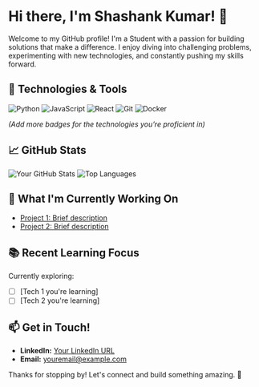 # Hi there, I'm Shashank Kumar! 👋

Welcome to my GitHub profile! I'm a Student with a passion for building solutions that make a difference. I enjoy diving into challenging problems, experimenting with new technologies, and constantly pushing my skills forward.

## 🔧 Technologies & Tools
![Python](https://img.shields.io/badge/Python-3670A0?style=for-the-badge&logo=python&logoColor=ffdd54)
![JavaScript](https://img.shields.io/badge/JavaScript-323330?style=for-the-badge&logo=javascript&logoColor=F7DF1E)
![React](https://img.shields.io/badge/React-20232A?style=for-the-badge&logo=react&logoColor=61DAFB)
![Git](https://img.shields.io/badge/Git-F05032?style=for-the-badge&logo=git&logoColor=white)
![Docker](https://img.shields.io/badge/Docker-2496ED?style=for-the-badge&logo=docker&logoColor=white)

*(Add more badges for the technologies you’re proficient in)*

## 📈 GitHub Stats
![Your GitHub Stats](https://github-readme-stats.vercel.app/api?username=YourGitHubUsername&show_icons=true&theme=radical)
![Top Languages](https://github-readme-stats.vercel.app/api/top-langs/?username=YourGitHubUsername&layout=compact&theme=radical)

## 🌱 What I'm Currently Working On
- [Project 1: Brief description](https://github.com/YourGitHubUsername/Project1)
- [Project 2: Brief description](https://github.com/YourGitHubUsername/Project2)
  
## 📚 Recent Learning Focus
Currently exploring:
- [ ] [Tech 1 you're learning]
- [ ] [Tech 2 you're learning]
  
## 📫 Get in Touch!
- **LinkedIn:** [Your LinkedIn URL](https://linkedin.com/in/yourprofile)
- **Email:** youremail@example.com

Thanks for stopping by! Let's connect and build something amazing. 🚀
